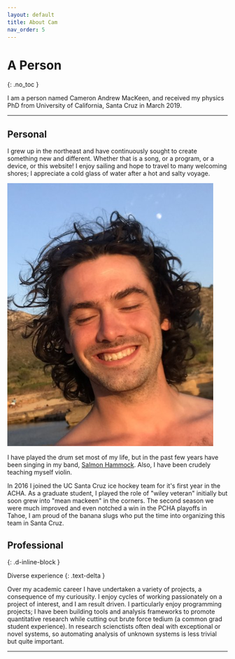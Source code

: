 ```yaml
---
layout: default
title: About Cam
nav_order: 5
---
```


# A Person
{: .no_toc }

I am a person named Cameron Andrew MacKeen, and received my physics PhD from
University of California, Santa Cruz in March 2019.


---
## Personal

I grew up in the northeast and have continuously sought to create something new
and different. Whether that is a song, or a program, or a device, or this
website!  I enjoy sailing and hope to travel to many welcoming shores; I
appreciate a cold glass of water after a hot and salty voyage. 

![Camandre MacKeen](/assets/cam_mallorca.jpeg)

I have played the drum set most of my life, but in the past few years have
been singing in my band, [Salmon Hammock](http://www.soundcloud.com/salmonhammock). Also, I
have been crudely teaching myself violin.

In 2016 I joined the UC Santa Cruz ice hockey team for it's first year in the
ACHA. As a graduate student, I played the role of "wiley veteran" initially but
soon grew into "mean mackeen" in the corners. The second season we were much
improved and  even notched a win in the PCHA playoffs in Tahoe, I am proud of
the banana slugs who put the time into organizing this team in Santa Cruz. 

## Professional
{: .d-inline-block }

Diverse experience
{: .text-delta }

Over my academic career I have undertaken a variety of projects, a consequence
of my curiousity. I enjoy cycles of working passionately on a project of
interest, and I am result driven. I particularly enjoy programming projects; I
have been building tools and analysis frameworks to promote quantitative
research while cutting out brute force tedium (a common grad student
experience). In research scienctists often deal with exceptional or novel
systems, so automating analysis of unknown systems is less trivial but
quite important. 



---
